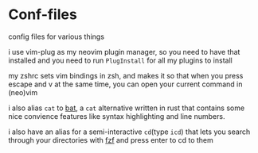 # Conf-files
config files for various things


i use vim-plug as my neovim plugin manager, so you need to have that installed and you need to run `PlugInstall` for all my plugins to install

my zshrc sets vim bindings in zsh, and makes it so that when you press escape and v at the same time, you can open your current command in (neo)vim

i also alias `cat` to [bat](https://github.com/sharkdp/bat), a `cat` alternative written in rust that contains some nice convience features like syntax highlighting and line numbers.

i also have an alias for a semi-interactive `cd`(type `icd`) that lets you search through your directories with [fzf](https://github.com/junegunn/fzf) and press enter to cd to them


